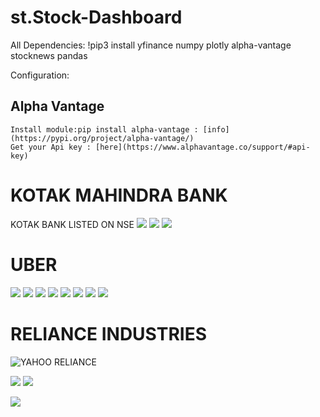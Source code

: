# st.Stock-Dashboard

All Dependencies:
!pip3 install yfinance numpy plotly alpha-vantage stocknews pandas  


Configuration:
  ## Alpha Vantage 
    Install module:pip install alpha-vantage : [info](https://pypi.org/project/alpha-vantage/)
    Get your Api key : [here](https://www.alphavantage.co/support/#api-key)


# KOTAK MAHINDRA BANK
KOTAK BANK LISTED ON NSE ![](https://github.com/u11kumar/screenshot-of-projects/blob/main/Screenshot%20from%202023-08-01%2017.31.30.png)
![](https://github.com/u11kumar/screenshot-of-projects/blob/main/Screenshot%20from%202023-08-01%2017.33.09.png)
![](https://github.com/u11kumar/screenshot-of-projects/blob/main/Screenshot%20from%202023-08-01%2017.33.24.png)

# UBER
![](https://github.com/u11kumar/screenshot-of-projects/blob/main/Screenshot%20from%202023-08-01%2017.31.06.png)
![](https://github.com/u11kumar/screenshot-of-projects/blob/main/Screenshot%20from%202023-08-01%2017.32.05.png)
![](https://github.com/u11kumar/screenshot-of-projects/blob/main/Screenshot%20from%202023-08-01%2017.32.18.png)
![](https://github.com/u11kumar/screenshot-of-projects/blob/main/Screenshot%20from%202023-08-01%2017.32.28.png)
![](https://github.com/u11kumar/screenshot-of-projects/blob/main/Screenshot%20from%202023-08-01%2017.32.37.png)
![](https://github.com/u11kumar/screenshot-of-projects/blob/main/Screenshot%20from%202023-08-01%2017.32.43.png)
![](https://github.com/u11kumar/screenshot-of-projects/blob/main/Screenshot%20from%202023-08-01%2017.32.50.png)
![](https://github.com/u11kumar/screenshot-of-projects/blob/main/Screenshot%20from%202023-08-01%2017.32.55.png)




# RELIANCE INDUSTRIES


![YAHOO RELIANCE ](https://github.com/u11kumar/screenshot-of-projects/blob/main/Screenshot%20from%202023-08-01%2016.58.09.png)

![](https://github.com/u11kumar/screenshot-of-projects/blob/main/Screenshot%20from%202023-08-01%2017.31.42.png)
![](https://github.com/u11kumar/screenshot-of-projects/blob/main/Screenshot%20from%202023-08-01%2016.58.20.png)

![](https://github.com/u11kumar/screenshot-of-projects/blob/main/Screenshot%20from%202023-08-01%2016.58.33.png)





